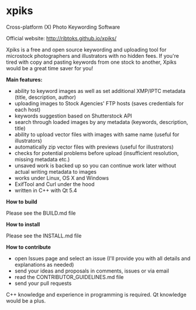 xpiks
=====

Cross-platform (X) Photo Keywording Software

Official website: http://ribtoks.github.io/xpiks/

Xpiks is a free and open source keywording and uploading tool for microstock photographers and illustrators with no hidden fees. If you're tired with copy and pasting keywords from one stock to another, Xpiks would be a great time saver for you!

**Main features:**

- ability to keyword images as well as set additional XMP/IPTC metadata (title, description, author)
- uploading images to Stock Agencies' FTP hosts (saves credentials for each host)
- keywords suggestion based on Shutterstock API
- search through loaded images by any metadata (keywords, description, title)
- ability to upload vector files with images with same name (useful for illustrators)
- automatically zip vector files with previews (useful for illustrators)
- checks for potential problems before upload (insufficient resolution, missing metadata etc.)
- unsaved work is backed up so you can continue work later without actual writing metadata to images
- works under Linux, OS X and Windows
- ExifTool and Curl under the hood
- written in C++ with Qt 5.4

**How to build**

Please see the BUILD.md file

**How to install**

Please see the INSTALL.md file

**How to contribute**

- open Issues page and select an issue (I'll provide you with all details and explanations as needed)
- send your ideas and proposals in comments, issues or via email
- read the CONTRIBUTOR_GUIDELINES.md file
- send your pull requests

C++ knowledge and experience in programming is required. Qt knowledge would be a plus.
